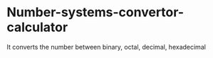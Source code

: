 # Number-systems-convertor-calculator
It converts the number between binary, octal, decimal, hexadecimal
